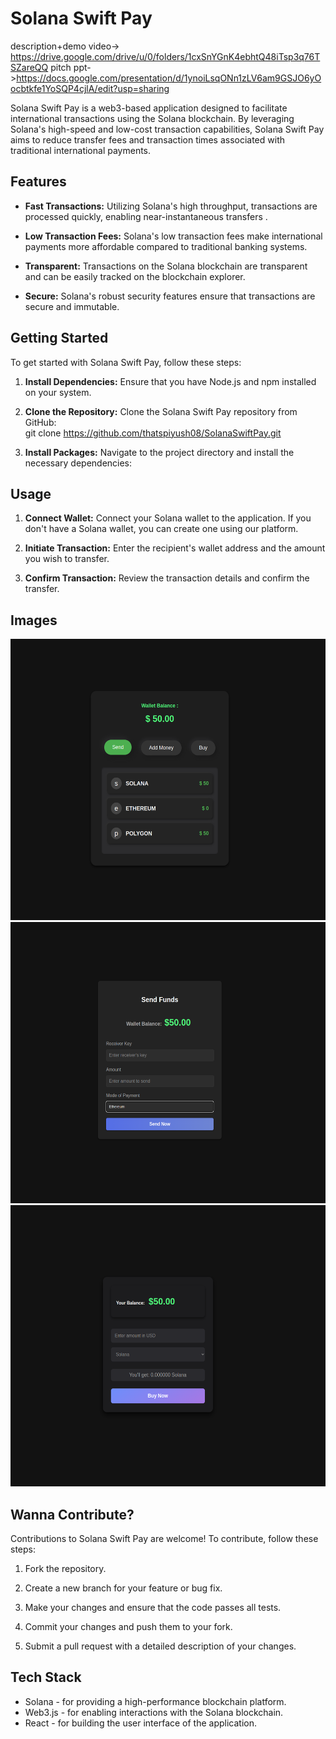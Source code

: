 # Solana Swift Pay
description+demo video-> https://drive.google.com/drive/u/0/folders/1cxSnYGnK4ebhtQ48iTsp3q76TSZareQQ
pitch ppt->https://docs.google.com/presentation/d/1ynoiLsqONn1zLV6am9GSJO6yOocbtkfe1YoSQP4cjlA/edit?usp=sharing

Solana Swift Pay is a web3-based application designed to facilitate international transactions using the Solana blockchain. By leveraging Solana's high-speed and low-cost transaction capabilities, Solana Swift Pay aims to reduce transfer fees and transaction times associated with traditional international payments.

## Features

- **Fast Transactions:** Utilizing Solana's high throughput, transactions are processed quickly, enabling near-instantaneous transfers .
  
- **Low Transaction Fees:** Solana's low transaction fees make international payments more affordable compared to traditional banking systems.
  
- **Transparent:** Transactions on the Solana blockchain are transparent and can be easily tracked on the blockchain explorer.
  
- **Secure:** Solana's robust security features ensure that transactions are secure and immutable.

## Getting Started

To get started with Solana Swift Pay, follow these steps:

1. **Install Dependencies:** Ensure that you have Node.js and npm installed on your system.

2. **Clone the Repository:** Clone the Solana Swift Pay repository from GitHub:<br/> git clone https://github.com/thatspiyush08/SolanaSwiftPay.git

3. **Install Packages:** Navigate to the project directory and install the necessary dependencies:

## Usage

1. **Connect Wallet:** Connect your Solana wallet to the application. If you don't have a Solana wallet, you can create one using our platform.

2. **Initiate Transaction:** Enter the recipient's wallet address and the amount you wish to transfer.

3. **Confirm Transaction:** Review the transaction details and confirm the transfer.

## Images

<img src="frontend/src/assets/Home.png" width="800" height="450">

<img src="frontend/src/assets/Send.png" width="800" height="450">

<img src="frontend/src/assets/Buy.png" width="800" height="450">



## Wanna Contribute?

Contributions to Solana Swift Pay are welcome! To contribute, follow these steps:

1. Fork the repository.

2. Create a new branch for your feature or bug fix.

3. Make your changes and ensure that the code passes all tests.

4. Commit your changes and push them to your fork.

5. Submit a pull request with a detailed description of your changes.


## Tech Stack

- Solana - for providing a high-performance blockchain platform.
- Web3.js - for enabling interactions with the Solana blockchain.
- React - for building the user interface of the application.




